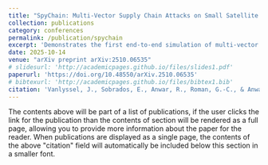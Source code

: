 ```yaml
---
title: "SpyChain: Multi-Vector Supply Chain Attacks on Small Satellite Systems"
collection: publications
category: conferences
permalink: /publication/spychain
excerpt: 'Demonstrates the first end-to-end simulation of multi-vector supply chain malware in NASA’s NOS3 environment, revealing how colluding satellite components can exfiltrate data and evade detection.'
date: 2025-10-14
venue: "arXiv preprint arXiv:2510.06535"
# slidesurl: 'http://academicpages.github.io/files/slides1.pdf'
paperurl: 'https://doi.org/10.48550/arXiv.2510.06535'
# bibtexurl: 'http://academicpages.github.io/files/bibtex1.bib'
citation: 'Vanlyssel, J., Sobrados, E., Anwar, R., Roman, G.-C., & Anwar, A. (2025). *SpyChain: Multi-Vector Supply Chain Attacks on Small Satellite Systems.* arXiv preprint [arXiv:2510.06535](https://doi.org/10.48550/arXiv.2510.06535)'
---
```

The contents above will be part of a list of publications, if the user clicks the link for the publication than the contents of section will be rendered as a full page, allowing you to provide more information about the paper for the reader. When publications are displayed as a single page, the contents of the above "citation" field will automatically be included below this section in a smaller font.

